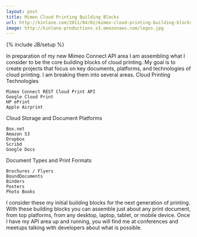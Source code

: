 ```yaml
---
layout: post
title: Mimeo Cloud Printing Building Blocks
url: http://kinlane.com/2011/04/02/mimeo-cloud-printing-building-blocks/
image: http://kinlane-productions.s3.amazonaws.com/legos.jpg
---
```

{% include JB/setup %}
In preparation of my new Mimeo Connect API area I am assembling what I consider to be the core building blocks of cloud printing.
My goal is to create projects that focus on key documents, platforms, and technologies of cloud printing. I am breaking them into several areas.
Cloud Printing Technologies

	Mimeo Connect REST Cloud Print API
	Google Cloud Print
	HP ePrint
	Apple Airprint

Cloud Storage and Document Platforms

	Box.net
	Amazon S3
	Dropbox
	Scribd
	Google Docs

Document Types and Print Formats

	Brochures / Flyers
	BoundDocuments
	Binders
	Posters
	Photo Books

I consider these my initial building blocks for the next generation of printing.
With these building blocks you can assemble just about any print document, from top platforms, from any desktop, laptop, tablet, or mobile device.
Once I have my API area up and running, you will find me at conferences and meetups talking with developers about what is possible.